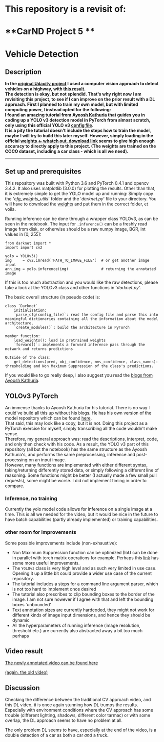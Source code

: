 # This repository is a revisit of:
# **CarND Project 5 ** 
# **Vehicle Detection** 

## Description

**In the [original Udacity project](https://github.com/Anner-deJong/Self-Driving-Car/tree/master/CarND-Vehicle-Detection) I used a computer vision approach to detect vehicles on a highway, with [this result](https://drive.google.com/open?id=1_czpQYQxwkScnPqkoOtQgtBYlUTEc3fT).** <br>
**The detection is okay, but not splendid. That's why right now I am revisiting this project, to see if I can improve on the prior result with a DL approach. First I planned to train my own model, but with limited computing power, I instead opted for the following:** <br>
**I found an amazing tutorial from [Ayoosh Kathuria](https://blog.paperspace.com/tag/series-yolo/) that guides you in coding up a YOLO v3 detection model in PyTorch from almost scratch, only using this official YOLO v3 [config file](https://github.com/pjreddie/darknet/blob/master/cfg/yolov3.cfg).** <br>
**It is a pity the tutorial doesn't include the steps how to train the model, maybe I will try to build this later myself. However, simply loading in the official [weights <- whatch out, download link](https://pjreddie.com/media/files/yolov3.weights) seems to give high enough accuracy to directly apply to this project. (The weights are trained on the COCO dataset, including a car class - which is all we need).** <br>

---

## Set up and prerequisites

This repository was built with Python 3.6 and PyTorch 0.4.1 and opencv 3.4.2. It also uses matplotlib (3.0.0) for plotting the results. Other than that, it is extremely simple to get the YOLO model up and running:
Simply copy the '_cfg_weights_utils_' folder and the '_darknet.py_' file to your directory. You will have to download the [weights](https://pjreddie.com/media/files/yolov3.weights) and put them in the correct folder, et voila.

Running inference can be done through a wrapper class YOLOv3, as can be seen in the notebook. The input for `.inference()` can be a freshly read image from disk, or otherwise should be a raw numpy image, BGR, int values in [0, 255]:

    from darknet import *
    import import cv2
    
    yolo = YOLOv3()
    img     = cv2.imread('PATH_TO_IMAGE_FILE')  # or get another image input
    ann_img = yolo.inference(img)               # returning the annotated image
    
If this is too much abstraction and you would like the raw detections, please take a look at the YOLOv3 class and other functions in '_darknet.py_'.

The basic overall structure (in pseudo code) is:

    class `Darknet`
        initialization:
        `parse_cfg(config_file)`: read the config file and parse this into meaningful dictionaries containing all the information about the model architecture.
        `create_modules()`: build the architecture in PyTorch
        
    member function:
        load_weights(): load in pretrained weights
        `forward()`: implements a forward inference pass through the network and returns predictions
        
    Outside of the class:
        get_detections(pred, obj_confidence, nms_confidence, class_names): thresholding and Non Maximum Suppression of the class's predictions.
        
If you would like to go really deep, I also suggest you read the [blogs from Ayoosh Kathuria](https://blog.paperspace.com/tag/series-yolo/).

## YOLOv3 PyTorch

An immense thanks to Ayoosh Kathuria for his tutorial. There is no way I could've build all this up without his blogs. He has his own version of the model repository which can be found [here](https://github.com/ayooshkathuria/YOLO_v3_tutorial_from_scratch). <br>
That said, this may look like a copy, but it is not. Doing this project as a PyTorch exercise for myself, simply transcribing all the code wouldn't make sense. <br>
Therefore, my general approach was: read the descriptions, interpret, code, and only then check with his code. As a result,
the YOLO v3 part of this repository (all but the notebook) has the same structure as the Ayoosh Kathuria's, and performs the same preprocessing, inference and post-processing on an input image. <br>
However, many functions are implemented with either different syntax, taking/returning differently stored data, or simply following a different line of reasoning. Some functions might be better (I actually made a few small pull requests), some might be worse. I did not implement timing in order to compare.

### Inference, no training

Currently the yolo model code allows for inference on a single image at a time. This is all we needed for the video, but it would be nice in the future to have batch capabilities (partly already implemented) or training capabilities.

### other room for improvements

Some possible improvements include (non-exhaustive):

* Non Maximum Suppression function can be optimized (IoU can be done in parallel with torch matrix operations for example. Perhaps this [link](https://www.pyimagesearch.com/2015/02/16/faster-non-maximum-suppression-python/) has some more useful improvements.
* The `YOLOv3` class is very high level and as such very limited in use case. Opening it up a little bit could provide a wider use case of the current repository.
* The tutorial includes a steps for a command line argument parser, which is not too hard to implement once desired
* The tutorial also prescribes to clip bounding boxes to the border of the image. I am not sure however if I agree with that and left the bounding boxes 'unbounded'
* Text annotation sizes are currently hardcoded, they might not work for different kinds of image input dimensions, and hence they should be dynamic
* All the hyperparameters of running inference (image resolution, threshold etc.) are currently also abstracted away a bit too much perhaps

## Video result

[The newly annotated video can be found here](https://drive.google.com/file/d/1qYRIZ3PHJpytPzutnPq0xabH6oRUtDmJ/view?usp=sharing)

[(again, the old video)](https://drive.google.com/file/d/1_czpQYQxwkScnPqkoOtQgtBYlUTEc3fT/view)

## Discussion

Checking the difference between the traditional CV approach video, and this DL video, it is once again stunning how DL trumps the results. Especially with environment conditions where the CV approach has some trouble (different lighting, shadows, different color tarmac) or with some overlap, the DL approach seems to have no problem at all.

The only problem DL seems to have, especially at the end of the video, is a double detection of a car as both a car _and_ a truck. 












